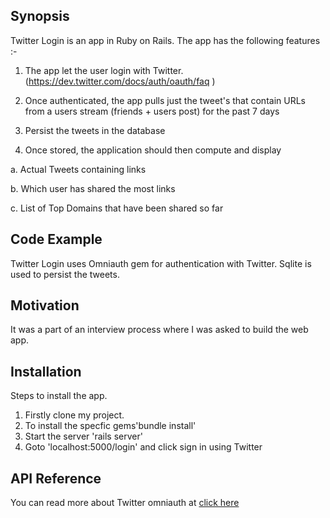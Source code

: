 ## Synopsis

Twitter Login is an app in Ruby on Rails. The app has the following features :-

1. The app let the user login with Twitter. (https://dev.twitter.com/docs/auth/oauth/faq )

2. Once authenticated, the app pulls just the tweet's that contain URLs from a users stream (friends + users post) for the past 7 days

3. Persist the tweets in the database

4. Once stored, the application should then compute and display

a. Actual Tweets containing links

b. Which user has shared the most links

c. List of Top Domains that have been shared so far

## Code Example

Twitter Login uses Omniauth gem for authentication with Twitter.
Sqlite is used to persist the tweets.

## Motivation

It was a part of an interview process where I was asked to build the web app.

## Installation

Steps to install the app.

1. Firstly clone my project.<br>
2. To install the specfic gems'bundle install'<br>
3. Start the server 'rails server'<br>
4. Goto 'localhost:5000/login' and click sign in using Twitter

## API Reference

You can read more about Twitter omniauth at [click here](https://github.com/arunagw/omniauth-twitter)
